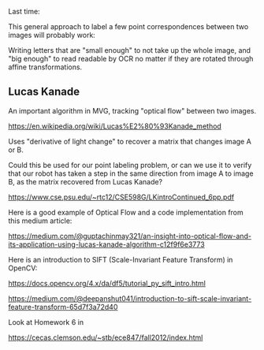 Last time:

This general approach to label a few point correspondences between two images will probably work:


Writing letters that are "small enough" to not take up the whole image, and "big enough" to read readable by OCR
no matter if they are rotated through affine transformations.

## Lucas Kanade

An important algorithm in MVG, tracking "optical flow" between two images.

https://en.wikipedia.org/wiki/Lucas%E2%80%93Kanade_method

Uses "derivative of light change" to recover a matrix that changes image A or B.

Could this be used for our point labeling problem, or can we use it to verify that our robot has taken a step in the same
direction from image A to image B, as the matrix recovered from Lucas Kanade?

https://www.cse.psu.edu/~rtc12/CSE598G/LKintroContinued_6pp.pdf

Here is a good example of Optical Flow and a code implementation from this medium article:

https://medium.com/@guptachinmay321/an-insight-into-optical-flow-and-its-application-using-lucas-kanade-algorithm-c12f9f6e3773

Here is an introduction to SIFT (Scale-Invariant Feature Transform) in OpenCV:

https://docs.opencv.org/4.x/da/df5/tutorial_py_sift_intro.html

https://medium.com/@deepanshut041/introduction-to-sift-scale-invariant-feature-transform-65d7f3a72d40

Look at Homework 6 in 

https://cecas.clemson.edu/~stb/ece847/fall2012/index.html

